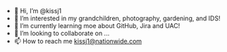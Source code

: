 - 👋 Hi, I’m @kissj1
- 👀 I’m interested in my grandchildren, photography, gardening, and IDS!
- 🌱 I’m currently learning moe about GitHub, Jira and UAC!
- 💞️ I’m looking to collaborate on ...
- 📫 How to reach me kissj1@nationwide.com

<!---
kissj1/kissj1 is a ✨ special ✨ repository because its `README.md` (this file) appears on your GitHub profile.
You can click the Preview link to take a look at your changes.
--->
